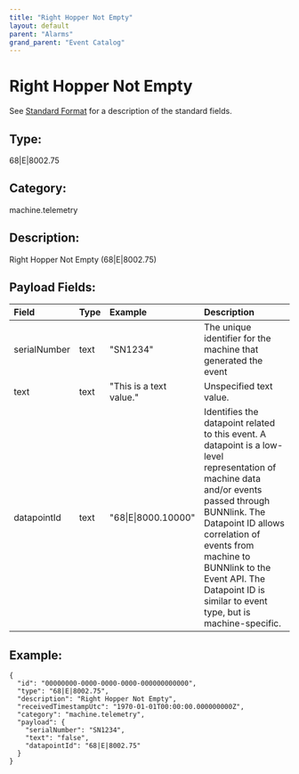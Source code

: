 ```yaml
---
title: "Right Hopper Not Empty"
layout: default
parent: "Alarms"
grand_parent: "Event Catalog"
---
```


# Right Hopper Not Empty

See [Standard Format](/event-subscriptions/event-format) for a description of the standard fields.

## Type:

68\|E\|8002.75

## Category:

machine.telemetry

## Description: 

Right Hopper Not Empty (68\|E\|8002.75)

## Payload Fields:

| Field | Type | Example | Description |
|:------|:-----|:--------|:------------|
| serialNumber | text | "SN1234" | The unique identifier for the machine that generated the event |
| text | text | "This is a text value." | Unspecified text value. |
| datapointId | text | "68\|E\|8000.10000" | Identifies the datapoint related to this event. A datapoint is a low-level representation of machine data and/or events passed through BUNNlink. The Datapoint ID allows correlation of events from machine to BUNNlink to the Event API. The Datapoint ID is similar to event type, but is machine-specific. |

## Example:

```
{
  "id": "00000000-0000-0000-0000-000000000000",
  "type": "68|E|8002.75",
  "description": "Right Hopper Not Empty",
  "receivedTimestampUtc": "1970-01-01T00:00:00.000000000Z",
  "category": "machine.telemetry",
  "payload": {
    "serialNumber": "SN1234",
    "text": "false",
    "datapointId": "68|E|8002.75"
  }
}
```
